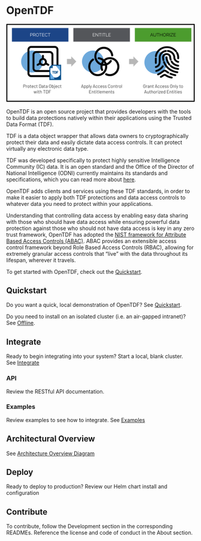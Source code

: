 # OpenTDF 

![](resource/opentdf_overview.png)

OpenTDF is an open source project that provides developers with the tools to build data protections natively within their applications using the Trusted Data Format (TDF).

TDF is a data object wrapper that allows data owners to cryptographically protect their data and easily dictate data access controls. It can protect virtually any electronic data type.

TDF was developed specifically to protect highly sensitive Intelligence Community (IC) data. It is an open standard and the Office of the Director of National Intelligence (ODNI) currently maintains its standards and specifications, which you can read more about [here](https://www.dni.gov/index.php/who-we-are/organizations/ic-cio/ic-cio-related-menus/ic-cio-related-links/ic-technical-specifications/trusted-data-format).

OpenTDF adds clients and services using these TDF standards, in order to make it easier to apply both TDF protections and data access controls to whatever data you need to protect within your applications.

Understanding that controlling data access by enabling easy data sharing with those who should have data access while ensuring powerful data protection against those who should not have data access is key in any zero trust framework, OpenTDF has adopted the [NIST framework for Attribute Based Access Controls (ABAC)](https://csrc.nist.gov/publications/detail/sp/800-162/final). ABAC provides an extensible access control framework beyond Role Based Access Controls (RBAC), allowing for extremely granular access controls that “live” with the data throughout its lifespan, wherever it travels.

To get started with OpenTDF, check out the [Quickstart](quickstart).

## Quickstart

Do you want a quick, local demonstration of OpenTDF? See [Quickstart](quickstart).

Do you need to install on an isolated cluster (i.e. an air-gapped intranet)? See [Offline](examples/offline).

## Integrate

Ready to begin integrating into your system?  Start a local, blank cluster.   
See [Integrate](integrate)

### API

Review the RESTful API documentation.

### Examples

Review examples to see how to integrate. See [Examples](examples)

## Architectural Overview

See [Architecture Overview Diagram](./architecture-overview.md)

## Deploy

Ready to deploy to production? Review our Helm chart install and configuration

## Contribute

To contribute, follow the Development section in the corresponding READMEs.
Reference the license and code of conduct in the About section.
